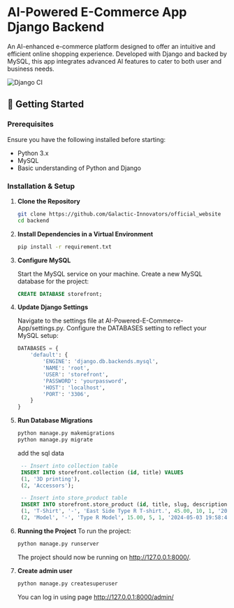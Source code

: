 # AI-Powered E-Commerce App Django Backend

An AI-enhanced e-commerce platform designed to offer an intuitive and efficient online shopping experience. Developed with Django and backed by MySQL, this app integrates advanced AI features to cater to both user and business needs.

![Django CI](https://github.com/Galactic-Innovators/official_website/actions/workflows/django.yml/badge.svg?branch=main)

## 🚀 Getting Started

### Prerequisites

Ensure you have the following installed before starting:

- Python 3.x
- MySQL
- Basic understanding of Python and Django

### Installation & Setup

1. **Clone the Repository**

   ```bash
   git clone https://github.com/Galactic-Innovators/official_website
   cd backend
   ```

2. **Install Dependencies in a Virtual Environment**
   ```bash
   pip install -r requirement.txt
   ```
3. **Configure MySQL**

   Start the MySQL service on your machine.
   Create a new MySQL database for the project:

   ```sql
   CREATE DATABASE storefront;
   ```

4. **Update Django Settings**

   Navigate to the settings file at AI-Powered-E-Commerce-App/settings.py.
   Configure the DATABASES setting to reflect your MySQL setup:

   ```python
   DATABASES = {
       'default': {
           'ENGINE': 'django.db.backends.mysql',
           'NAME': 'root',
           'USER': 'storefront',
           'PASSWORD': 'yourpassword',
           'HOST': 'localhost',
           'PORT': '3306',
       }
   }
   ```

5. **Run Database Migrations**

   ```bash
   python manage.py makemigrations
   python manage.py migrate
   ```

   add the sql data

   ```sql
    -- Insert into collection table
    INSERT INTO storefront.collection (id, title) VALUES
    (1, '3D printing'),
    (2, 'Accessors');

    -- Insert into store_product table
    INSERT INTO storefront.store_product (id, title, slug, description, unit_price, inventory, total_sells, last_update, collection_id, stripe_id) VALUES
    (1, 'T-Shirt', '-', 'East Side Type R T-shirt.', 45.00, 10, 1, '2024-05-03 00:00:00.000000', 2, 'price_1PCVSNLyCz9ytZLnvqVTLzx2'),
    (2, 'Model', '-', 'Type R Model', 15.00, 5, 1, '2024-05-03 19:58:45.000000', 1, 'price_1PCVrgLyCz9ytZLnITNGvdH5');
   ```

6. **Running the Project**
   To run the project:

   ```bash
   python manage.py runserver
   ```

   The project should now be running on http://127.0.0.1:8000/.

7. **Create admin user**
   ```python
   python manage.py createsuperuser
   ```
   You can log in using page http://127.0.0.1:8000/admin/

<!-- #### Remember to import dummy data using Seed.sql in mysqlworkbench

## Additional Setup

### RESTful API and Utilities Installation

```bash
pipenv install djangorestframework drf-nested-routers django-filter djoser pillow django-templated-mail djangorestframework_simplejwt
```

### Cross-Origin Resource Sharing (CORS) and Email Service Setup

```bash
pipenv install django-cors-headers
```

reference: https://github.com/adamchainz/django-cors-headers

### Install smtp4dev for email purpose

https://github.com/rnwood/smtp4dev
Run it using docker

## Setting up for Client side

### Install Node.js dependencies and start the client application:

```bash
npm install # install dependencies
npm start
```

## Performance Improvement

### Background Tasks with Celery and Redis

```bash
docker run -d -p 6379:6379 redis
pipenv install redis django-redis celery flower
```

### Run Celery workers and monitor tasks with Flower:

```bash
celery -A storefront worker --loglevel=info
```

### or periodic:

```bash
celery -A storefront beat
```

```bash
celery -A storefront flower
```

## Testing

### Unit and Integration Tests with Pytest

```bash
pipenv install --dev pytest
pipenv install --dev pytest-django
pipenv run pytest
pipenv run ptw # automated testing keep running
```

### Performance testing using locust & django-silk

```bash
pipenv install --dev locust
pipenv install --dev django-silk
pipenv install django-silk
locust -f locustfiles/browse_products.py
```

### Monitoring cache

```bash
docker exec -it CONTAINER_ID redis-cli ## select 2
...
keys *
del ...
flushall
```

## Prepare Production

```bash
python manage.py collectstatic # collecting static
pipenv install whitenoise # serving static assets
pipenv install gunicorn
gunicorn storefront.wsgi # web server gateway interface
```

## Deployment

using HeroKu: https://www.heroku.com/

```bash
heroku login
heroku create AI-Ecom-prod
```

### add the domain to the allowed host in prod.py

### use djecrety.ir generate the SECRET_KEY

```bash
heroku config:set SECRET_KEY = '...'
heroku config:set DJANGO_SETTINGS_MODULE=storefront.settings.prod
```

After adding SQL, HeroRedis, Mailgun in Heroku

```bash
heroku config # get MySQL:....
heroku config:set DATABASE_URL=MySQL:....
pipenv install dj-database-url
```

## Deploy:

```bash
git remote -vv
git push heroku main
heroku run bash # run in production environment
```

## Dockerize

```bash
docker-compose up --build
docker-compose log web
docker-compose log test
docker-compose logs -f tests
docker-compose run web bash
```

## Populating the database

```bash
heroku run python manage.py seed_db
heroku config:get DATABASE_URL # use it in DataGrip
```

# Contributing to AI-Powered E-Commerce App

To contribute, follow these steps:

1. Fork this repository.
2. Create a branch: git checkout -b <branch_name>.
3. Make your changes and commit them: git commit -m '<commit_message>'.
4. Push to the original branch: git push origin AI-Powered-E-Commerce-App/<branch_name>.
5. Create the pull request.
   Alternatively, see the GitHub documentation on creating a pull request.

#License
This project is licensed under the Apache License Version 2.0 - see the LICENSE file for details. -->
